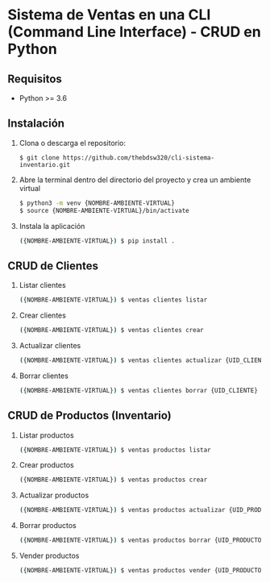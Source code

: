 # Sistema de Ventas en una CLI (Command Line Interface) - CRUD en Python

## Requisitos
- Python >= 3.6 

## Instalación
1. Clona o descarga el repositorio:
    ```
    $ git clone https://github.com/thebdsw320/cli-sistema-inventario.git
    ```
2. Abre la terminal dentro del directorio del proyecto y crea un ambiente virtual
    ```bash
    $ python3 -m venv {NOMBRE-AMBIENTE-VIRTUAL}
    $ source {NOMBRE-AMBIENTE-VIRTUAL}/bin/activate
    ```
3. Instala la aplicación
    ```bash
    ({NOMBRE-AMBIENTE-VIRTUAL}) $ pip install .
    ```

## CRUD de Clientes
1. Listar clientes
    ```bash
    ({NOMBRE-AMBIENTE-VIRTUAL}) $ ventas clientes listar
    ```
2. Crear clientes
    ```bash
    ({NOMBRE-AMBIENTE-VIRTUAL}) $ ventas clientes crear
    ```
3. Actualizar clientes
    ```bash
    ({NOMBRE-AMBIENTE-VIRTUAL}) $ ventas clientes actualizar {UID_CLIENTE}
    ```
4. Borrar clientes
    ```bash
    ({NOMBRE-AMBIENTE-VIRTUAL}) $ ventas clientes borrar {UID_CLIENTE}
    ```

## CRUD de Productos (Inventario)
1. Listar productos
    ```bash
    ({NOMBRE-AMBIENTE-VIRTUAL}) $ ventas productos listar
    ```
2. Crear productos
    ```bash
    ({NOMBRE-AMBIENTE-VIRTUAL}) $ ventas productos crear
    ```
3. Actualizar productos
    ```bash
    ({NOMBRE-AMBIENTE-VIRTUAL}) $ ventas productos actualizar {UID_PRODUCTO}
    ```
4. Borrar productos
    ```bash
    ({NOMBRE-AMBIENTE-VIRTUAL}) $ ventas productos borrar {UID_PRODUCTOS}
    ```
5. Vender productos
    ```bash
    ({NOMBRE-AMBIENTE-VIRTUAL}) $ ventas productos vender {UID_PRODUCTOS} {CANTIDAD}
    ```
